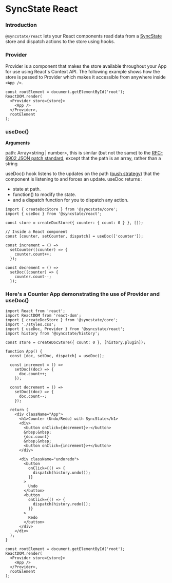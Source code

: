 # SyncState React

### Introduction

`@syncstate/react` lets your React components read data from a [SyncState](https://syncstate.github.io/) store and dispatch actions to the store using hooks.

### Provider

Provider is a component that makes the store available throughout your App for use using React's Context API. The following example shows how the store is passed to Provider which makes it accessible from anywhere inside `<App />`.

```tsx
const rootElement = document.getElementById('root');
ReactDOM.render(
  <Provider store={store}>
    <App />
  </Provider>,
  rootElement
);
```

### useDoc()

**Arguments**

path: Array<string | number>, this is similar (but not the same) to the [RFC-6902 JSON patch standard](http://tools.ietf.org/html/rfc6902), except that the path is an array, rather than a string

useDoc() hook listens to the updates on the path ([push strategy](https://twitter.com/kentcdodds/status/1180157212485771264)) that the component is listening to and forces an update. useDoc returns :

- state at path.
- function() to modify the state.
- and a dispatch function for you to dispatch any action.

```tsx
import { createDocStore } from '@syncstate/core';
import { useDoc } from '@syncstate/react';

const store = createDocStore({ counter: { count: 0 } }, []);

// Inside a React component
const [counter, setCounter, dispatch] = useDoc(['counter']);

const increment = () =>
  setCounter((counter) => {
    counter.count++;
  });

const decrement = () =>
  setDoc((counter) => {
    counter.count--;
  });
```

### Here's a Counter App demonstrating the use of Provider and useDoc()

```tsx
import React from 'react';
import ReactDOM from 'react-dom';
import { createDocStore } from '@syncstate/core';
import './styles.css';
import { useDoc, Provider } from '@syncstate/react';
import history from '@syncstate/history';

const store = createDocStore({ count: 0 }, [history.plugin]);

function App() {
  const [doc, setDoc, dispatch] = useDoc();

  const increment = () =>
    setDoc((doc) => {
      doc.count++;
    });

  const decrement = () =>
    setDoc((doc) => {
      doc.count--;
    });

  return (
    <div className="App">
      <h1>Counter (Undo/Redo) with SyncState</h1>
      <div>
        <button onClick={decrement}>-</button>
        &nbsp;&nbsp;
        {doc.count}
        &nbsp;&nbsp;
        <button onClick={increment}>+</button>
      </div>

      <div className="undoredo">
        <button
          onClick={() => {
            dispatch(history.undo());
          }}
        >
          Undo
        </button>
        <button
          onClick={() => {
            dispatch(history.redo());
          }}
        >
          Redo
        </button>
      </div>
    </div>
  );
}

const rootElement = document.getElementById('root');
ReactDOM.render(
  <Provider store={store}>
    <App />
  </Provider>,
  rootElement
);
```
